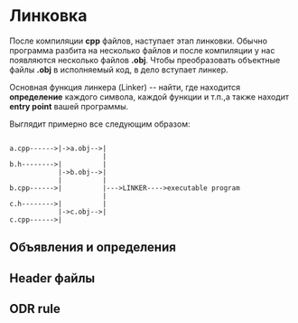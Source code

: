 # Линковка

После компиляции **cpp** файлов, наступает этап линковки. Обычно программа разбита на несколько файлов и после компиляции у нас появляются несколько файлов **.obj**. Чтобы преобразовать объектные файлы **.obj** в исполняемый код, в дело вступает линкер.

Основная функция линкера (Linker) -- найти, где находится **определение** каждого символа, каждой функции и т.п.,а также находит **entry point** вашей программы.

Выглядит примерно все следующим образом:

```

a.cpp------>|->a.obj-->|
                       |
b.h-------->|          |
            |->b.obj-->|
            |          |
b.cpp------>|          |--->LINKER---->executable program
                       | 
c.h-------->|          |
            |->c.obj-->|
c.cpp------>|
```

## Объявления и определения

## Header файлы

## ODR rule

